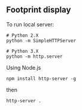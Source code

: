 ## Footprint display

To run local server:

    # Python 2.X
    python -m SimpleHTTPServer

    # Python 3.X
    python -m http.server

Using Node.js

    npm install http-server -g

then

    http-server .
